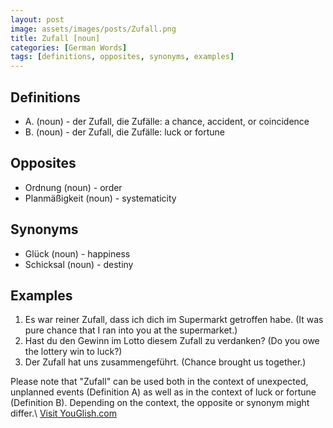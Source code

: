 ```yaml
---
layout: post
image: assets/images/posts/Zufall.png
title: Zufall [noun]
categories: [German Words]
tags: [definitions, opposites, synonyms, examples]
---
```


## Definitions

- A. (noun) - der Zufall, die Zufälle: a chance, accident, or coincidence
- B. (noun) - der Zufall, die Zufälle: luck or fortune

## Opposites

- Ordnung (noun) - order
- Planmäßigkeit (noun) - systematicity

## Synonyms

- Glück (noun) - happiness
- Schicksal (noun) - destiny

## Examples

1. Es war reiner Zufall, dass ich dich im Supermarkt getroffen habe. (It was pure chance that I ran into you at the supermarket.)
2. Hast du den Gewinn im Lotto diesem Zufall zu verdanken? (Do you owe the lottery win to luck?)
3. Der Zufall hat uns zusammengeführt. (Chance brought us together.)

Please note that "Zufall" can be used both in the context of unexpected, unplanned events (Definition A) as well as in the context of luck or fortune (Definition B). Depending on the context, the opposite or synonym might differ.\ <a id="yg-widget-0" class="youglish-widget" data-query="Zufall" data-lang="german" data-components="8412" data-auto-start="0" data-bkg-color="theme_light" data-title="How%20to%20pronounce%20Zufall%20in%20German"  rel="nofollow" href="https://youglish.com">Visit YouGlish.com</a><script async src="https://youglish.com/public/emb/widget.js" charset="utf-8"></script>